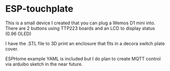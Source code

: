 # ESP-touchplate

This is a small device I created that you can plug a Wemos D1 mini into.  There are 2 buttons using TTP223 boards and an LCD to display status (0.96 OLED)

I have the .STL file to 3D print an enclosure that fits in a decora switch plate cover.

ESPHome example YAML is included but I do plan to create MQTT control via arduibo sketch in the near future.

